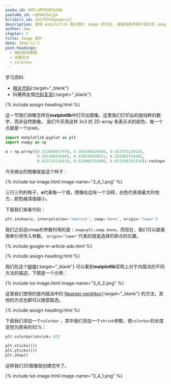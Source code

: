 ```yaml
---
youku_id: XMTcyMTM2NTA2NA
youtube_id: rqR9429ajg4
bilibili_id: 16378354&page=13
description: 使用 matplotlib 展示图片 image 的方法. 用最简单的例子来实现 image 的画图.
author: Hao
chapter: 3
title: Image 图片
date: 2016-11-3
post-headings:
  - 随机矩阵画图
  - 出图方式
  - colorbar
---
```


学习资料:
  * [相关代码](https://github.com/MorvanZhou/tutorials/blob/master/matplotlibTUT/plt13_image.py){:target="_blank"}
  * 科赛网友情[代码复现](https://www.kesci.com/home/project/share/509d7f77acdb895f){:target="_blank"}
  
{% include assign-heading.html %}

这一节我们讲解怎样在**matplotlib**中打印出图像。这里我们打印出的是纯粹的数字，而非自然图像。
我们今天用这样 3x3 的 2D-array 来表示点的颜色，每一个点就是一个pixel。

```python
import matplotlib.pyplot as plt
import numpy as np

a = np.array([0.313660827978, 0.365348418405, 0.423733120134,
              0.365348418405, 0.439599930621, 0.525083754405,
              0.423733120134, 0.525083754405, 0.651536351379]).reshape(3,3)
```

今天做出的图像就是这个样子：

{% include tut-image.html image-name="3_4_1.png" %}

三行三列的格子，**a**代表每一个值，图像右边有一个注释，白色代表值最大的地方，颜色越深值越小。

下面我们来看代码：

```python
plt.imshow(a, interpolation='nearest', cmap='bone', origin='lower')
```

我们之前选cmap的参数时用的是：`cmap=plt.cmap.bone`，而现在，我们可以直接用单引号传入参数。
`origin='lower'`代表的就是选择的原点的位置。

{% include google-in-article-ads.html %}

{% include assign-heading.html %}

我们在这个[链接](http://matplotlib.org/examples/images_contours_and_fields/interpolation_methods.html){:target="_blank"}
可以看到**matplotlib**官网上对于内插法的不同方法的描述。下图是一个示例：

{% include tut-image.html image-name="3_4_2.png" %}

这里我们使用的是内插法中的 [Nearest-neighbor](https://en.wikipedia.org/wiki/Nearest-neighbor_interpolation){:target="_blank"} 的方法，其他的方式也都可以随意取选。

{% include assign-heading.html %}

下面我们添加一个`colorbar` ，其中我们添加一个`shrink`参数，使`colorbar`的长度变短为原来的92%：

```python
plt.colorbar(shrink=.92)

plt.xticks(())
plt.yticks(())
plt.show()
```

这样我们2D图像就创建完毕了。

{% include tut-image.html image-name="3_4_1.png" %}






